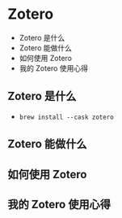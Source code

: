 # Zotero

- Zotero 是什么
- Zotero 能做什么
- 如何使用 Zotero
- 我的 Zotero 使用心得

## Zotero 是什么



- `brew install --cask zotero`

## Zotero 能做什么



## 如何使用 Zotero



## 我的 Zotero 使用心得